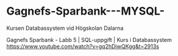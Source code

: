 # Gagnefs-Sparbank---MYSQL-
Kursen Databassystem vid Högskolan Dalarna

Gagnefs Sparbank - Labb 5 | SQL-uppgift | Kurs i Databassystem
https://www.youtube.com/watch?v=gq2hDiwQKgg&t=2913s
